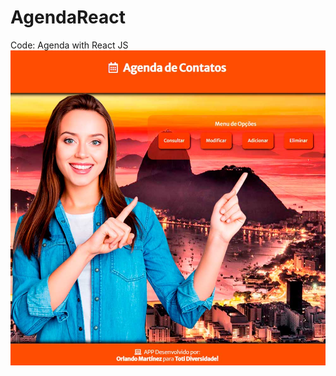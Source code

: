 # AgendaReact
Code: Agenda with React JS
<img src="/src/img/agenda-de-contatos.jpg" alt="Agenda de Contatos"/>
